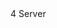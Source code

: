 <function name="COUNTER_GROUP_TELEMETRY" parent="vprof" type="libraryfield">
	<description>
	</description>
	<value>4</value>
	<realm>Server</realm>
</function>